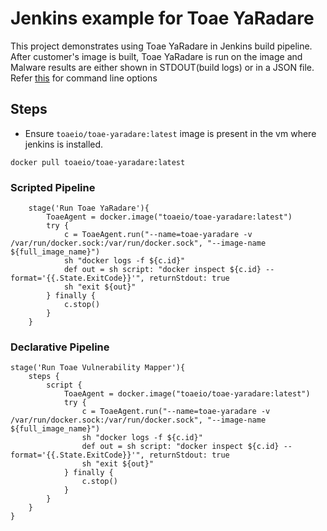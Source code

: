 # Jenkins example for Toae YaRadare

This project demonstrates using Toae YaRadare in Jenkins build pipeline.
After customer's image is built, Toae YaRadare is run on the image and Malware results are either shown in STDOUT(build logs) or in a JSON file.
Refer [this](https://github.com/Sam12121/YaraHunter#command-line-options) for command line options


## Steps
- Ensure `toaeio/toae-yaradare:latest` image is present in the vm where jenkins is installed.
```shell script
docker pull toaeio/toae-yaradare:latest
```
### Scripted Pipeline
```
    stage('Run Toae YaRadare'){
        ToaeAgent = docker.image("toaeio/toae-yaradare:latest")
        try {
            c = ToaeAgent.run("--name=toae-yaradare -v /var/run/docker.sock:/var/run/docker.sock", "--image-name ${full_image_name}")
            sh "docker logs -f ${c.id}"
            def out = sh script: "docker inspect ${c.id} --format='{{.State.ExitCode}}'", returnStdout: true
            sh "exit ${out}"
        } finally {
            c.stop()
        }
    }
```
### Declarative Pipeline
```
stage('Run Toae Vulnerability Mapper'){
    steps {
        script {
            ToaeAgent = docker.image("toaeio/toae-yaradare:latest")
            try {
                c = ToaeAgent.run("--name=toae-yaradare -v /var/run/docker.sock:/var/run/docker.sock", "--image-name ${full_image_name}")
                sh "docker logs -f ${c.id}"
                def out = sh script: "docker inspect ${c.id} --format='{{.State.ExitCode}}'", returnStdout: true
                sh "exit ${out}"
            } finally {
                c.stop()
            }
        }
    }
}
```